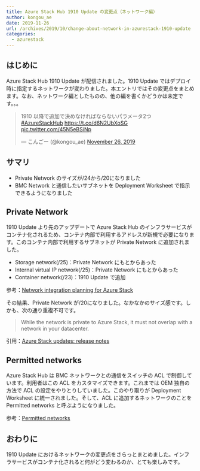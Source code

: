 ```yaml
---
title: Azure Stack Hub 1910 Update の変更点（ネットワーク編）
author: kongou_ae
date: 2019-11-26
url: /archives/2019/10/change-about-network-in-azurestack-1910-update
categories:
  - azurestack
---
```


## はじめに

Azure Stack Hub 1910 Update が配信されました。1910 Update ではデプロイ時に指定するネットワークが変わりました。本エントリではその変更点をまとめます。なお、ネットワーク編としたものの、他の編を書くかどうかは未定です。。。

<blockquote class="twitter-tweet"><p lang="ja" dir="ltr">1910 以降で追加で決めなければならないパラメータ2つ <a href="https://twitter.com/hashtag/AzureStackHub?src=hash&amp;ref_src=twsrc%5Etfw">#AzureStackHub</a> <a href="https://t.co/d6N2UbXoSG">https://t.co/d6N2UbXoSG</a> <a href="https://t.co/45N5eBSiNp">pic.twitter.com/45N5eBSiNp</a></p>&mdash; こんごー (@kongou_ae) <a href="https://twitter.com/kongou_ae/status/1199279716282142720?ref_src=twsrc%5Etfw">November 26, 2019</a></blockquote> <script async src="https://platform.twitter.com/widgets.js" charset="utf-8"></script>

## サマリ

- Private Network のサイズが/24から/20になりました
- BMC Network と通信したいサブネットを Deployment Worksheet で指示できるようになりました

## Private Network

1910 Update より先のアップデートで Azure Stack Hub のインフラサービスがコンテナ化されるため、コンテナ内部で利用するアドレスが新規で必要になります。このコンテナ内部で利用するサブネットが Private Network に追加されました。

- Storage network(/25)：Private Network にもとからあった
- Internal virtual IP network(/25)：Private Network にもとからあった
- Container network(/23)：1910 Update で追加

参考：[Network integration planning for Azure Stack](https://docs.microsoft.com/en-us/azure-stack/operator/azure-stack-network?WT.mc_id=AZ-MVP-5003408&view=azs-1910#private-network)

その結果、Private Network が/20になりました。なかなかのサイズ感です。しかも、次の通り重複不可です。

> While the network is private to Azure Stack, it must not overlap with a network in your datacenter.

引用：[Azure Stack updates: release notes](https://docs.microsoft.com/en-us/azure-stack/operator/release-notes?view=azs-1910?WT.mc_id=AZ-MVP-5003408#changes)

## Permitted networks

Azure Stack Hub は BMC ネットワークとの通信をスイッチの ACL で制御しています。利用者はこの ACL をカスタマイズできます。これまでは OEM 独自の方法で ACL の設定をやりとりしていました。このやり取りが Deployment Worksheet に統一されました。そして、ACL に追加するネットワークのことを Permitted networks と呼ぶようになりました。

参考：[Permitted networks](https://docs.microsoft.com/en-us/azure-stack/operator/azure-stack-network?WT.mc_id=AZ-MVP-5003408&view=azs-1910#permitted-networks)

## おわりに

1910 Update におけるネットワークの変更点をさらっとまとめました。インフラサービスがコンテナ化されると何がどう変わるのか、とても楽しみです。
